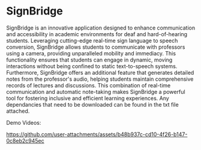 # SignBridge

SignBridge is an innovative application designed to enhance communication and accessibility in academic environments for deaf and hard-of-hearing students. Leveraging cutting-edge real-time sign language to speech conversion, SignBridge allows students to communicate with professors using a camera, providing unparalleled mobility and immediacy. This functionality ensures that students can engage in dynamic, moving interactions without being confined to static text-to-speech systems. Furthermore, SignBridge offers an additional feature that generates detailed notes from the professor's audio, helping students maintain comprehensive records of lectures and discussions. This combination of real-time communication and automatic note-taking makes SignBridge a powerful tool for fostering inclusive and efficient learning experiences. Any dependancies that need to be downloaded can be found in the txt file attached.

Demo Videos:

https://github.com/user-attachments/assets/b48b937c-cd10-4f26-b147-0c8eb2c945ec

